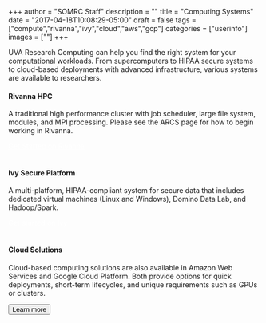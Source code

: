 +++
author = "SOMRC Staff"
description = ""
title = "Computing Systems"
date = "2017-04-18T10:08:29-05:00"
draft = false
tags = ["compute","rivanna","ivy","cloud","aws","gcp"]
categories = ["userinfo"]
images = [""]
+++

<p class=lead>UVA Research Computing can help you find the right system for your computational workloads. 
From supercomputers to HIPAA secure systems to cloud-based deployments with advanced infrastructure,
various systems are available to researchers.</p>

<div class = "card-group">
<div class="card">
  <div class="card-block">
    <h4 class="card-title">Rivanna HPC</h4>
      <p class="card-text">A traditional high performance cluster with job scheduler, large file system, modules, and MPI processing. Please see the ARCS page for how to begin working in Rivanna.</p>
      <a href="http://arcs.virginia.edu/rivanna" target="_new" class="btn btn-warning" style="color:white">Get Started on Rivanna</a>
  </div>
</div>
</div>

<br>

<div class = "card-group">
  <div class="card">
    <div class="card-block">
      <h4 class="card-title">Ivy Secure Platform</h4>
        <p class="card-text">A multi-platform, HIPAA-compliant system for secure data that includes dedicated virtual machines (Linux and Windows), Domino Data Lab, and Hadoop/Spark.</p>
        <a href="/userinfo/ivy/" class="btn btn-warning" style="color:white;">Get started on Ivy</a>
    </div>
  </div>
</div>

<br>

<div class = "card-group">
  <div class="card">
    <div class="card-block">
      <h4 class="card-title">Cloud Solutions</h4>
        <p class="card-text">
        Cloud-based computing solutions are also available in Amazon Web Services and Google Cloud Platform. Both provide options for quick deployments, short-term lifecycles, and unique requirements such as GPUs or clusters.
        </p>
      <a href="/service/cloud/" class="card-link"><button class="btn btn-warning">Learn more</button></a>
    </div>
  </div>
</div>
